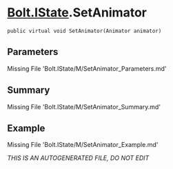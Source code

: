 # [Bolt.IState](Types/Bolt.IState.md).SetAnimator
`public virtual void SetAnimator(Animator animator)`
## Parameters
Missing File 'Bolt.IState/M/SetAnimator_Parameters.md'
## Summary
Missing File 'Bolt.IState/M/SetAnimator_Summary.md'
## Example
Missing File 'Bolt.IState/M/SetAnimator_Example.md'

*THIS IS AN AUTOGENERATED FILE, DO NOT EDIT*
